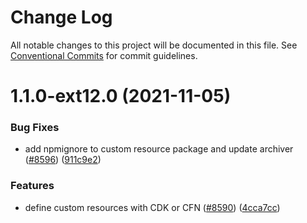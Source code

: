 # Change Log

All notable changes to this project will be documented in this file.
See [Conventional Commits](https://conventionalcommits.org) for commit guidelines.

# 1.1.0-ext12.0 (2021-11-05)


### Bug Fixes

* add npmignore to custom resource package and update archiver ([#8596](https://github.com/aws-amplify/amplify-cli/issues/8596)) ([911c9e2](https://github.com/aws-amplify/amplify-cli/commit/911c9e246782af8ee1644e824f74711d7f8477a6))


### Features

* define custom resources with CDK or CFN ([#8590](https://github.com/aws-amplify/amplify-cli/issues/8590)) ([4cca7cc](https://github.com/aws-amplify/amplify-cli/commit/4cca7cc5fccad3bae9c25076a45e621d1728aef9))
